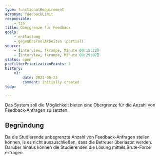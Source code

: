 ```yaml
---
type: functionalRequirement
acronym: feedbackLimit
responsible:
    - tza
title: Obergrenze für Feedback
goals:
    - entlastung
    - gegenDasToolArbeiten (partial)
source:
    - [interview, fkrampe, Minute 00:15:22]
    - [interview, fkrampe, Minute 00:29:07]
status: open
prefilterPriorizationPoints: 3
history:
    v1:
        date: 2021-06-23
        comment: initially created
todo:

---
```


Das System soll die Möglichkeit bieten eine Obergrenze für die Anzahl von Feedback-Anfragen zu setzten.

## Begründung

Da die Studierende unbegrenzte Anzahl von Feedback-Anfragen stellen können, is es nicht auszuschließen,
dass die Betreuer überlastet werden. Darüber hinaus können die Studierenden die Lösung
mittels Brute-Force erfragen.
